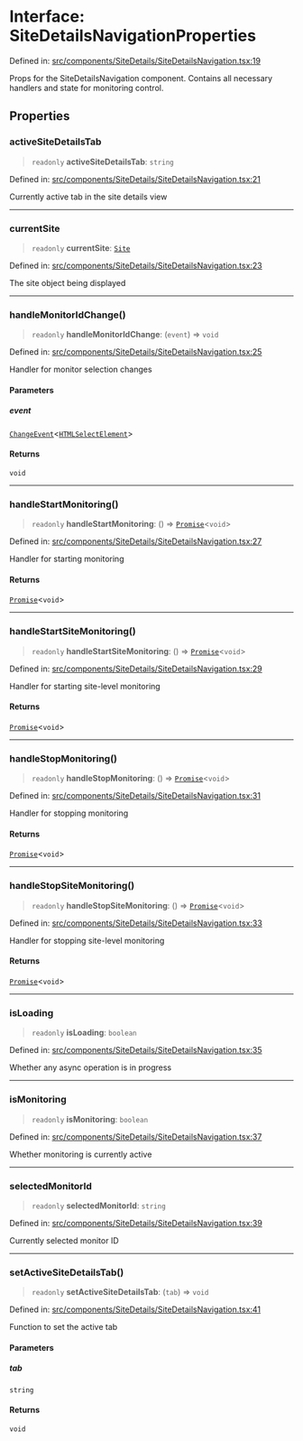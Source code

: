 # Interface: SiteDetailsNavigationProperties

Defined in: [src/components/SiteDetails/SiteDetailsNavigation.tsx:19](https://github.com/Nick2bad4u/Uptime-Watcher/blob/dca5483e793478722cd3e6e125cafcec5fc771f0/src/components/SiteDetails/SiteDetailsNavigation.tsx#L19)

Props for the SiteDetailsNavigation component.
Contains all necessary handlers and state for monitoring control.

## Properties

### activeSiteDetailsTab

> `readonly` **activeSiteDetailsTab**: `string`

Defined in: [src/components/SiteDetails/SiteDetailsNavigation.tsx:21](https://github.com/Nick2bad4u/Uptime-Watcher/blob/dca5483e793478722cd3e6e125cafcec5fc771f0/src/components/SiteDetails/SiteDetailsNavigation.tsx#L21)

Currently active tab in the site details view

***

### currentSite

> `readonly` **currentSite**: [`Site`](../../../../../shared/types/interfaces/Site.md)

Defined in: [src/components/SiteDetails/SiteDetailsNavigation.tsx:23](https://github.com/Nick2bad4u/Uptime-Watcher/blob/dca5483e793478722cd3e6e125cafcec5fc771f0/src/components/SiteDetails/SiteDetailsNavigation.tsx#L23)

The site object being displayed

***

### handleMonitorIdChange()

> `readonly` **handleMonitorIdChange**: (`event`) => `void`

Defined in: [src/components/SiteDetails/SiteDetailsNavigation.tsx:25](https://github.com/Nick2bad4u/Uptime-Watcher/blob/dca5483e793478722cd3e6e125cafcec5fc771f0/src/components/SiteDetails/SiteDetailsNavigation.tsx#L25)

Handler for monitor selection changes

#### Parameters

##### event

[`ChangeEvent`](https://github.com/DefinitelyTyped/DefinitelyTyped/blob/1a60e1b9a9062ff9c48c681ca3d8b6f717b616b9/types/react/index.d.ts#L2018)\<[`HTMLSelectElement`](https://developer.mozilla.org/docs/Web/API/HTMLSelectElement)\>

#### Returns

`void`

***

### handleStartMonitoring()

> `readonly` **handleStartMonitoring**: () => [`Promise`](https://developer.mozilla.org/docs/Web/JavaScript/Reference/Global_Objects/Promise)\<`void`\>

Defined in: [src/components/SiteDetails/SiteDetailsNavigation.tsx:27](https://github.com/Nick2bad4u/Uptime-Watcher/blob/dca5483e793478722cd3e6e125cafcec5fc771f0/src/components/SiteDetails/SiteDetailsNavigation.tsx#L27)

Handler for starting monitoring

#### Returns

[`Promise`](https://developer.mozilla.org/docs/Web/JavaScript/Reference/Global_Objects/Promise)\<`void`\>

***

### handleStartSiteMonitoring()

> `readonly` **handleStartSiteMonitoring**: () => [`Promise`](https://developer.mozilla.org/docs/Web/JavaScript/Reference/Global_Objects/Promise)\<`void`\>

Defined in: [src/components/SiteDetails/SiteDetailsNavigation.tsx:29](https://github.com/Nick2bad4u/Uptime-Watcher/blob/dca5483e793478722cd3e6e125cafcec5fc771f0/src/components/SiteDetails/SiteDetailsNavigation.tsx#L29)

Handler for starting site-level monitoring

#### Returns

[`Promise`](https://developer.mozilla.org/docs/Web/JavaScript/Reference/Global_Objects/Promise)\<`void`\>

***

### handleStopMonitoring()

> `readonly` **handleStopMonitoring**: () => [`Promise`](https://developer.mozilla.org/docs/Web/JavaScript/Reference/Global_Objects/Promise)\<`void`\>

Defined in: [src/components/SiteDetails/SiteDetailsNavigation.tsx:31](https://github.com/Nick2bad4u/Uptime-Watcher/blob/dca5483e793478722cd3e6e125cafcec5fc771f0/src/components/SiteDetails/SiteDetailsNavigation.tsx#L31)

Handler for stopping monitoring

#### Returns

[`Promise`](https://developer.mozilla.org/docs/Web/JavaScript/Reference/Global_Objects/Promise)\<`void`\>

***

### handleStopSiteMonitoring()

> `readonly` **handleStopSiteMonitoring**: () => [`Promise`](https://developer.mozilla.org/docs/Web/JavaScript/Reference/Global_Objects/Promise)\<`void`\>

Defined in: [src/components/SiteDetails/SiteDetailsNavigation.tsx:33](https://github.com/Nick2bad4u/Uptime-Watcher/blob/dca5483e793478722cd3e6e125cafcec5fc771f0/src/components/SiteDetails/SiteDetailsNavigation.tsx#L33)

Handler for stopping site-level monitoring

#### Returns

[`Promise`](https://developer.mozilla.org/docs/Web/JavaScript/Reference/Global_Objects/Promise)\<`void`\>

***

### isLoading

> `readonly` **isLoading**: `boolean`

Defined in: [src/components/SiteDetails/SiteDetailsNavigation.tsx:35](https://github.com/Nick2bad4u/Uptime-Watcher/blob/dca5483e793478722cd3e6e125cafcec5fc771f0/src/components/SiteDetails/SiteDetailsNavigation.tsx#L35)

Whether any async operation is in progress

***

### isMonitoring

> `readonly` **isMonitoring**: `boolean`

Defined in: [src/components/SiteDetails/SiteDetailsNavigation.tsx:37](https://github.com/Nick2bad4u/Uptime-Watcher/blob/dca5483e793478722cd3e6e125cafcec5fc771f0/src/components/SiteDetails/SiteDetailsNavigation.tsx#L37)

Whether monitoring is currently active

***

### selectedMonitorId

> `readonly` **selectedMonitorId**: `string`

Defined in: [src/components/SiteDetails/SiteDetailsNavigation.tsx:39](https://github.com/Nick2bad4u/Uptime-Watcher/blob/dca5483e793478722cd3e6e125cafcec5fc771f0/src/components/SiteDetails/SiteDetailsNavigation.tsx#L39)

Currently selected monitor ID

***

### setActiveSiteDetailsTab()

> `readonly` **setActiveSiteDetailsTab**: (`tab`) => `void`

Defined in: [src/components/SiteDetails/SiteDetailsNavigation.tsx:41](https://github.com/Nick2bad4u/Uptime-Watcher/blob/dca5483e793478722cd3e6e125cafcec5fc771f0/src/components/SiteDetails/SiteDetailsNavigation.tsx#L41)

Function to set the active tab

#### Parameters

##### tab

`string`

#### Returns

`void`

